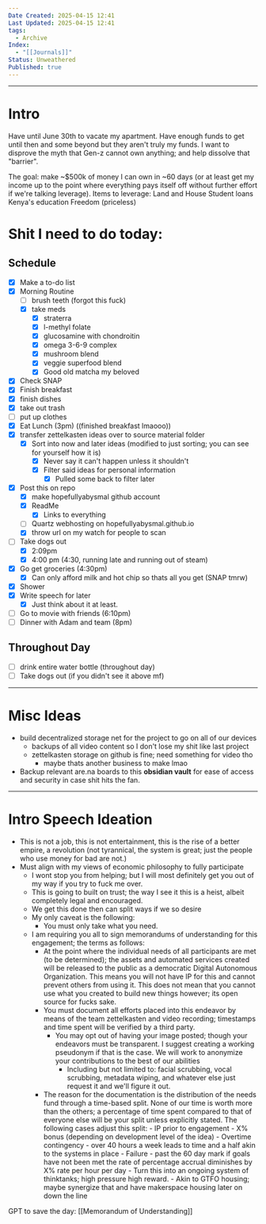 ```yaml
---
Date Created: 2025-04-15 12:41
Last Updated: 2025-04-15 12:41
tags:
  - Archive
Index:
  - "[[Journals]]"
Status: Unweathered
Published: true
---
```

---

# Intro

Have until June 30th to vacate my apartment. Have enough funds to get until then and some beyond but they aren't truly my funds. I want to disprove the myth that Gen-z cannot own anything; and help dissolve that "barrier". 

The goal: make ~$500k of money I can own in ~60 days (or at least get my income up to the point where everything pays itself off without further effort if we're talking leverage).
	Items to leverage: 
	Land and House
	Student loans
	Kenya's education
	Freedom (priceless)

# Shit I need to do today:

## Schedule
- [x] Make a to-do list
- [x] Morning Routine
	- [ ] brush teeth (forgot this fuck)
	- [x] take meds
		- [x] straterra
		- [x] l-methyl folate
		- [x] glucosamine with chondroitin
		- [x] omega 3-6-9 complex
		- [x] mushroom blend
		- [x] veggie superfood blend
		- [x] Good old matcha my beloved
- [x] Check SNAP
- [x] Finish breakfast
- [x] finish dishes
- [x] take out trash
- [ ] put up clothes
- [x] Eat Lunch (3pm) ((finished breakfast lmaooo))
- [x] transfer zettelkasten ideas over to source material folder
	- [x] Sort into now and later ideas (modified to just sorting; you can see for yourself how it is)
		- [x] Never say it can't happen unless it shouldn't
		- [x] Filter said ideas for personal information
			- [x] Pulled some back to filter later
- [x] Post this on repo
	- [x] make hopefullyabysmal github account
	- [x] ReadMe
		- [x] Links to everything
	- [ ] Quartz webhosting on hopefullyabysmal.github.io
	- [x] throw url on my watch for people to scan
- [ ] Take dogs out 
	- [x] 2:09pm 
	- [x] 4:00 pm (4:30, running late and running out of steam)
- [x] Go get groceries (4:30pm)
	- [x] Can only afford milk and hot chip so thats all you get (SNAP tmrw)
- [x] Shower
- [x] Write speech for later
	- [x] Just think about it at least.
- [ ] Go to movie with friends (6:10pm)
- [ ] Dinner with Adam and team (8pm)

## Throughout Day
- [ ] drink entire water bottle (throughout day) 
- [ ] Take dogs out (if you didn't see it above mf)

---

# Misc Ideas

- build decentralized storage net for the project to go on all of our devices
	- backups of all video content so I don't lose my shit like last project
	- zettelkasten storage on github is fine; need something for video tho
		- maybe thats another business to make lmao
- Backup relevant are.na boards to this **obsidian vault** for ease of access and security in case shit hits the fan. 


---

# Intro Speech Ideation

- This is not a job, this is not entertainment, this is the rise of a better empire, a revolution (not tyrannical, the system is great; just the people who use money for bad are not.)
- Must align with my views of economic philosophy to fully participate
	- I wont stop you from helping; but I will most definitely get you out of my way if you try to fuck me over.
	- This is going to built on trust; the way I see it this is a heist, albeit completely legal and encouraged.
	- We get this done then can split ways if we so desire
	- My only caveat is the following:
		- You must only take what you need.
	- I am requiring you all to sign memorandums of understanding for this engagement; the terms as follows:
		- At the point where the individual needs of all participants are met (to be determined); the assets and automated services created will be released to the public as a democratic Digital Autonomous Organization. This means you will not have IP for this and cannot prevent others from using it. This does not mean that you cannot use what you created to build new things however; its open source for fucks sake. 
		- You must document all efforts placed into this endeavor by means of the team zettelkasten and video recording; timestamps and time spent will be verified by a third party. 
			- You may opt out of having your image posted; though your endeavors must be transparent. I suggest creating a working pseudonym if that is the case. We will work to anonymize your contributions to the best of our abilities
				- Including but not limited to: facial scrubbing, vocal scrubbing, metadata wiping, and whatever else just request it and we'll figure it out.
		- The reason for the documentation is the distribution of the needs fund through a time-based split. None of our time is worth more than the others; a percentage of time spent compared to that of everyone else will be your split unless explicitly stated. The following cases adjust this split:
				- IP prior to engagement - X% bonus (depending on development level of the idea)
				- Overtime contingency - over 40 hours a week leads to time and a half akin to the systems in place
				- Failure - past the 60 day mark if goals have not been met the rate of percentage accrual diminishes by X% rate per hour per day
					- Turn this into an ongoing system of thinktanks; high pressure high reward.
					- Akin to GTFO housing; maybe synergize that and have makerspace housing later on down the line

GPT to save the day: [[Memorandum of Understanding]]